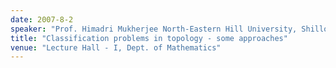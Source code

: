 ```yaml
---
date: 2007-8-2
speaker: "Prof. Himadri Mukherjee North-Eastern Hill University, Shillong"
title: "Classification problems in topology - some approaches"
venue: "Lecture Hall - I, Dept. of Mathematics"
---
```


